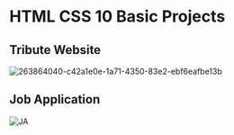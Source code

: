 
<h1>HTML CSS 10 Basic Projects </h1>

## Tribute Website
![263864040-c42a1e0e-1a71-4350-83e2-ebf6eafbe13b](https://github.com/deveshkumar-2000/HTML-CSS-10-Projects-/assets/103423370/a4982c5d-476c-4614-a8af-70d7955c8301)

## Job Application
![JA](https://github.com/deveshkumar-2000/HTML-CSS-10-Projects-/assets/103423370/e17ebb48-c9d3-4211-90e1-90fe91f7efaa)

